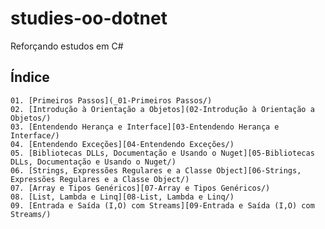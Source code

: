 # studies-oo-dotnet

Reforçando estudos em C#

## Índice

    01. [Primeiros Passos](_01-Primeiros Passos/)
    02. [Introdução à Orientação a Objetos](02-Introdução à Orientação a Objetos/)
    03. [Entendendo Herança e Interface][03-Entendendo Herança e Interface/)
    04. [Entendendo Exceções][04-Entendendo Exceções/)
    05. [Bibliotecas DLLs, Documentação e Usando o Nuget][05-Bibliotecas DLLs, Documentação e Usando o Nuget/)
    06. [Strings, Expressões Regulares e a Classe Object][06-Strings, Expressões Regulares e a Classe Object/)
    07. [Array e Tipos Genéricos][07-Array e Tipos Genéricos/)
    08. [List, Lambda e Linq][08-List, Lambda e Linq/)
    09. [Entrada e Saída (I,O) com Streams][09-Entrada e Saída (I,O) com Streams/)
